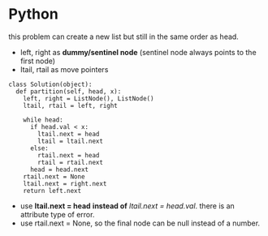 # Python
this problem can create a new list but still in the same order as head.

- left, right as **dummy/sentinel node** (sentinel node always points to the first node)
- ltail, rtail as move pointers

```
class Solution(object):
  def partition(self, head, x):
    left, right = ListNode(), ListNode()
    ltail, rtail = left, right

    while head:
      if head.val < x:
        ltail.next = head
        ltail = ltail.next
      else:
        rtail.next = head
        rtail = rtail.next
      head = head.next
    rtail.next = None
    ltail.next = right.next
    return left.next
```
- use **ltail.next = head** **instead of** *ltail.next = head.val*. there is an attribute type of error.
- use rtail.next = None, so the final node can be null instead of a number. 
